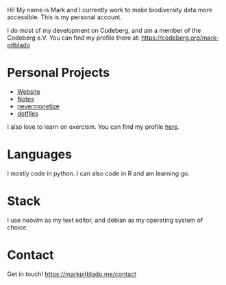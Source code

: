 Hi! My name is Mark and I currently work to make biodiversity data more accessible. This is my personal account.

I do most of my development on Codeberg, and am a member of the Codeberg e.V. You can find my profile there at: https://codeberg.org/mark-pitblado

# Personal Projects

- [Website](https://markpitblado.me)
- [Notes](https://notes.markpitblado.me)
- [nevermonetize](https://nevermonetize.com)
- [dotfiles](https://codeberg.org/mark-pitblado/dotfiles)

I also love to learn on exercism. You can find my profile [here](https://exercism.org/profiles/mark-pitblado).

# Languages

I mostly code in python. I can also code in R and am learning go.

# Stack

I use neovim as my text editor, and debian as my operating system of choice.

# Contact

Get in touch! https://markpitblado.me/contact

